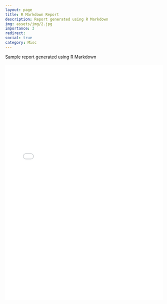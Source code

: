 ```yaml
---
layout: page
title: R Markdown Report
description: Report generated using R Markdown
img: assets/img/2.jpg
importance: 3
redirect:
social: true
category: Misc
---
```


<body>Sample report generated using R Markdown<a href="/assets/pdf/sample_report1.pdf" target="_blank" rel="noopener noreferrer" class="float-right"><i class="fas fa-file-pdf"></i></a> </body>

<br />
<br />

<center>
<div class="iframe-container">
<iframe class="responsive-iframe"
src="/assets/pdf/sample_report1.pdf" width="100%" height="750px" allowfullscreen="" frameborder="0"></iframe>
</div>
</center>

<br />
<br />
